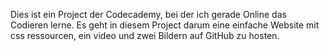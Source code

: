 Dies ist ein Project der Codecademy, bei der ich gerade Online das Codieren lerne.
Es geht in diesem Project darum eine einfache Website mit css ressourcen, ein video und zwei Bildern auf GitHub zu hosten.
